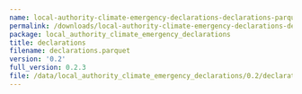 ```yaml
---
name: local-authority-climate-emergency-declarations-declarations-parquet
permalink: /downloads/local-authority-climate-emergency-declarations-declarations-parquet/0_2
package: local_authority_climate_emergency_declarations
title: declarations
filename: declarations.parquet
version: '0.2'
full_version: 0.2.3
file: /data/local_authority_climate_emergency_declarations/0.2/declarations.parquet
---
```

